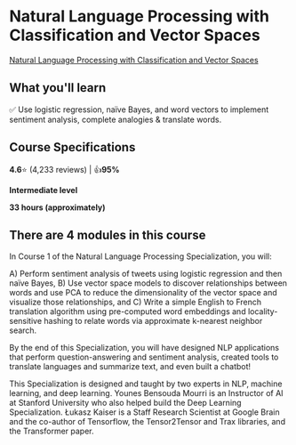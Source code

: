 # Natural Language Processing with Classification and Vector Spaces

[Natural Language Processing with Classification and Vector Spaces](https://www.coursera.org/programs/kiron-open-higher-education-learning-program-55mz5/learn/classification-vector-spaces-in-nlp?specialization=natural-language-processing)

## What you'll learn

✅ Use logistic regression, naïve Bayes, and word vectors to implement sentiment analysis, complete analogies & translate words.

## Course Specifications 

**4.6**⭐ (4,233 reviews) | 👍**95%**

**Intermediate level**

**33 hours (approximately)**

## There are 4 modules in this course

In Course 1 of the Natural Language Processing Specialization, you will:   

A) Perform sentiment analysis of tweets using logistic regression and then naïve Bayes, 
B) Use vector space models to discover relationships between words and use PCA to reduce the dimensionality of the vector space and visualize those relationships, and
C) Write a simple English to French translation algorithm using pre-computed word embeddings and locality-sensitive hashing to relate words via approximate k-nearest neighbor search.  
    
  
By the end of this Specialization, you will have designed NLP applications that perform question-answering and sentiment analysis, created tools to translate languages and summarize text, and even built a chatbot!   
   
This Specialization is designed and taught by two experts in NLP, machine learning, and deep learning. Younes Bensouda Mourri is an Instructor of AI at Stanford University who also helped build the Deep Learning Specialization. Łukasz Kaiser is a Staff Research Scientist at Google Brain and the co-author of Tensorflow, the Tensor2Tensor and Trax libraries, and the Transformer paper.
